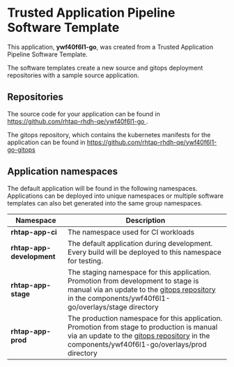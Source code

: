 # Trusted Application Pipeline Software Template

This application, **ywf40f6l1-go**, was created from a Trusted Application Pipeline Software Template.

The software templates create a new source and gitops deployment repositories with a sample source application. 

## Repositories

The source code for your application can be found in [https://github.com/rhtap-rhdh-qe/ywf40f6l1-go ](https://github.com/rhtap-rhdh-qe/ywf40f6l1-go ).
 
The gitops repository, which contains the kubernetes manifests for the application can be found in 
[https://github.com/rhtap-rhdh-qe/ywf40f6l1-go-gitops ](https://github.com/rhtap-rhdh-qe/ywf40f6l1-go-gitops ) 

## Application namespaces 

The default application will be found in the following namespaces. Applications can be deployed into unique namespaces or multiple software templates can also bet generated into the same group namespaces.  

|  Namespace   |  Description   |  
| -------- | -------- |
| **rhtap-app-ci** | The namespace used for CI workloads |
| **rhtap-app-development** | The default application during development. Every build will be deployed to this namespace for testing. |
| **rhtap-app-stage** | The staging namespace for this application. Promotion from development to stage is manual via an update to the [gitops repository](https://github.com/rhtap-rhdh-qe/ywf40f6l1-go-gitops ) in the components/ywf40f6l1-go/overlays/stage directory |
| **rhtap-app-prod** | The production namespace for this application. Promotion from stage to production is manual via an update to the [gitops repository](https://github.com/rhtap-rhdh-qe/ywf40f6l1-go-gitops ) in the components/ywf40f6l1-go/overlays/prod directory |